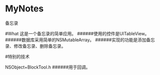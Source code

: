 # MyNotes
备忘录

#What
这是一个备忘录的简单应用。
######使用的控件是UITableView。
######数据库采用简单的NSMutableArray。
######实现的功能是添加备忘录、修改备忘录、删除备忘录。

#特别的技术

NSObject+BlockTool.h
######用于回调。
